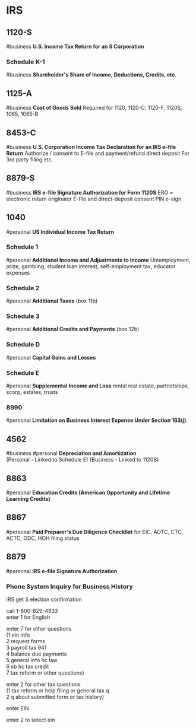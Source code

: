 # IRS
## 1120-S
#business
**U.S. Income Tax Return for an S Corporation**
### Schedule K-1 
#business
**Shareholder's Share of Income, Deductions, Credits, etc.**
## 1125-A
#business
**Cost of Goods Sold**
Required for 1120, 1120-C, 1120-F, 1120S, 1065, 1065-B
## 8453-C
#business
**U.S. Corporation Income Tax Declaration for an IRS e-file Return**
Authorize / consent to E-file and payment/refund direct deposit
For 3rd party filing etc. 
## 8879-S
#business
**IRS e-file Signature Authorization for Form 1120S**
ERO = electronic return originator
E-file and direct-deposit consent
PIN e-sign
##  1040
#personal
**US Individual Income Tax Return**
### Schedule 1  
#personal
**Additional Income and Adjustments to Income**
Umemployment, prize, gambling, student loan interest, self-employment tax, educator expenses
### Schedule 2
#personal
**Additional Taxes**
(box 11b)
### Schedule 3  
#personal
**Additional Credits and Payments**
(box 12b)
### Schedule D
#personal
**Capital Gains and Losses**
### Schedule E
#personal
**Supplemental Income and Loss**
rental real estate, partnetships, scorp, estates, trusts
### 8990  
#personal
**Limitation on Business Interest Expense Under Section 163(j)**
## 4562  
#business
#personal
**Depreciation and Amortization**  
(Personal - Linked to Schedule E)
(Business - Linked to 1120S)
## 8863
#personal
**Education Credits (American Opportunity and LIfetime Learning Credits)**
## 8867
#personal
**Paid Preparer's Due Diligence Checklist** 
for EIC, AOTC, CTC, ACTC, ODC, HOH filing status
## 8879
#personal
**IRS e-file Signature Authorization**

### Phone System Inquiry for Business History
IRS get S election confirmation  
  
call 1-800-829-4933  
enter 1 for English  
  
enter 7 for other questions  
(1 ein info   
2 request forms   
3 payroll tax 941  
 4 balance due payments   
5 general info hc law   
6 sb hc tax credit   
7 tax reform or other questions)  
  
enter 2 for other tax questions  
(1 tax reform or help filing or general tax q  
2 q about submitted form or tax history)  

enter EIN

enter 2 to select ein
